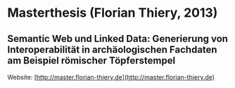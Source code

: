 # Masterthesis (Florian Thiery, 2013)

## Semantic Web und Linked Data: Generierung von Interoperabilität in archäologischen Fachdaten am Beispiel römischer Töpferstempel
 
Website: [http://master.florian-thiery.de](http://master.florian-thiery.de)
